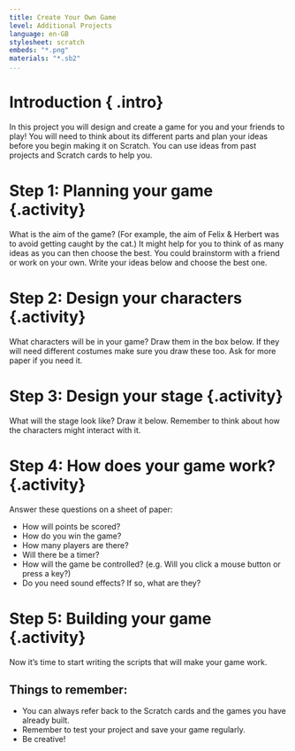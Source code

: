 ```yaml
---
title: Create Your Own Game
level: Additional Projects
language: en-GB
stylesheet: scratch
embeds: "*.png"
materials: "*.sb2"
...
```


# Introduction { .intro}

In this project you will design and create a game for you and your friends to play! You will need to think about its different parts and plan your ideas before you begin making it on Scratch. You can use ideas from past projects and Scratch cards to help you.

# Step 1: Planning your game {.activity}

What is the aim of the game? (For example, the aim of Felix & Herbert was to avoid getting caught by the cat.) It might help for you to think of as many ideas as you can then choose the best. You could brainstorm with a friend or work on your own. Write your ideas below and choose the best one.

# Step 2: Design your characters {.activity}

What characters will be in your game? Draw them in the box below. If they will need different costumes make sure you draw these too. Ask for more paper if you need it.

# Step 3: Design your stage {.activity}

What will the stage look like? Draw it below. Remember to think about how the characters might interact with it.

# Step 4: How does your game work? {.activity}

Answer these questions on a sheet of paper:

+ How will points be scored?
+ How do you win the game?
+ How many players are there?
+ Will there be a timer?
+ How will the game be controlled? (e.g. Will you click a mouse button or press a key?)
+ Do you need sound effects? If so, what are they?

# Step 5: Building your game {.activity}

Now it’s time to start writing the scripts that will make your game work.

## Things to remember:

+ You can always refer back to the Scratch cards and the games you have already built.
+ Remember to test your project and save your game regularly.
+ Be creative!
